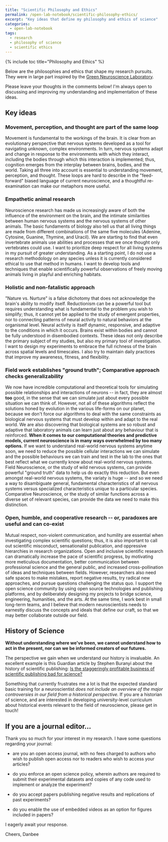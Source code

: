 ```yaml
---
title: "Scientific Philosophy and Ethics"
permalink: /open-lab-notebook/scientific-philosophy-ethics/
excerpt: "Key ideas that define my philosophy and ethics of science"
categories:
  - open-lab-notebook
tags:
  - research
  - philosophy of science
  - scientific ethics
---
```

{% include toc title="Philosophy and Ethics" %}

Below are the philosophies and ethics that shape my research pursuits. They were in large part inspired by the [Green Neuroscience Laboratory](http://greenneuro.org/principles/).  

Please leave your thoughts in the comments below! I'm always open to discussing and improving my understanding and implementation of these ideas.  

## Key ideas

### Movement, perception, and thought are part of the same loop

Movement is fundamental to the workings of the brain. It is clear from an evolutionary perspective that nervous systems developed as a tool for navigating unknown, complex environments. In turn, nervous systems adapt and change in response to the environments with which they interact, including the bodies through which this interaction is implemented; thus, cognition emerges from the interplay between brains, bodies, and the world. Taking all three into account is essential to understanding movement, perception, and thought. These loops are hard to describe in the "feed-forward" biased language of current neuroscience, and a thoughtful re-examination can make our metaphors more useful. 

### Empathetic animal research 

Neuroscience research has made us increasingly aware of both the influence of the environment on the brain, and the intimate similarities between human nervous systems and the nervous systems of other animals. The basic fundaments of biology also tell us that all living things are made from different combinations of the same five molecules (Adenine, Cytosine, Guanine, Thymine, and Uracil). We are starting to find that even invertebrate animals use abilities and processes that we once thought only vertebrates could use. I want to prioritize deep respect for all living systems in my pursuit of greater understanding. As a starting point, I do not use a research methodology on any species unless it is currently considered ethical to use that method in humans. I want to develop tools and techniques that enable scientifically powerful observations of freely moving animals living in playful and enriching habitats. 

### Holistic and non-fatalistic approach

"Nature vs. Nurture" is a false dichotomy that does not acknowledge the brain's ability to modify itself. Reductionism can be a powerful tool but requires understanding what is fundamental to the problem you wish to simplify; thus, it cannot yet be applied to the study of emergent properties, nor to connecting patterns of neural activity to natural behaviors at the organismal level. Neural activity is itself dynamic, responsive, and adaptive to the conditions in which it occurs. Brains exist within bodies and cannot be fully understood in disembodied contexts. These ideas not only describe the primary subject of my studies, but also my primary tool of investigation. I want to design my experiments to embrace the full richness of the brain across spatial levels and timescales. I also try to maintain daily practices that improve my awareness, fitness, and flexibility. 

### Field work establishes "ground truth"; Comparative approach checks generalizability

We now have incredible computational and theoretical tools for simulating possible relationships and interactions of neurons -- in fact, they are almost **too** good, in the sense that we can simulate just about every possible situation we can think of. However, not all of these algorithms reflect the solutions honed by evolution in the various life-forms on our planet, because we don't force our algorithms to deal with the same constraints as biological nervous systems that must develop within and adapt to the real world. We are also discovering that biological systems are so robust and adaptive that laboratory animals can learn just about any behaviour that is reinforced. **When it comes to our computational theories and predictive models, current neuroscience is in many ways overwhelmed by too many options.** If we want to understand real-world nervous systems anytime soon, we need to reduce the possible cellular interactions we can simulate and the possible behaviours we can train and test in the lab to the ones that best reflect what we currently know about real-world nervous systems. Field Neuroscience, or the study of wild nervous systems, can provide powerful "ground truth" data to help us do exactly this reduction. But even amongst real-world nervous systems, the variaty is huge -- and so we need a way to disambiguate general, fundamental characteristics of all nervous systems versus specialized characteristics unique to a particular species. Comparative Neuroscience, or the study of similar functions across a diverse set of relevant species, can provide the data we need to make this distinction. 

### Open, humble, and cooperative research -- or, paradoxes are useful and can co-exist

Mutual respect, non-violent communication, and humility are essential when investigating complex scientific questions; thus, it is also important to call out scientific misconduct, sensationalist publication, and oppressive hierarchies in research organizations. Open and inclusive scientific research can dramatically increase the pace of scientific progress, by motivating more meticulous documentation, better communication between professional science and the general public, and increased cross-pollination of ideas and techniques between fields. However, researchers also need safe spaces to make mistakes, report negative results, try radical new approaches, and pursue questions challenging the status quo. I support the open science community by using open source technologies and publishing platforms, and by deliberately designing my projects to bridge science, engineering, humanities, and the arts. At the same time, I work best in small long-term teams, and I believe that modern neuroscientists needs to earnestly discuss the concepts and ideals that define our craft, so that we may better collaborate outside our field. 

## History of Science

**Without understanding where we've been, we cannot understand how to act in the present, nor can we be informed creators of our futures.**

The perspective we gain when we understand our history is invaluable. An excellent example is this Guardian article by Stephen Buranyi about the history of scientific publishing: [Is the staggeringly profitable business of scientific publishing bad for science?](https://www.theguardian.com/science/2017/jun/27/profitable-business-scientific-publishing-bad-for-science)

Something that currently frustrates me a lot is that the expected standard basic training for a neuroscientist *does not include an overview of the major controversies in our field from a historical perspective.* If you are a historian of science, and are interested in developing university-level curriculum about historical events relevant to the field of neuroscience, please get in touch! 

## If you are a journal editor...

Thank you so much for your interest in my research. I have some questions regarding your journal:

 - are you an open access journal, with no fees charged to authors who wish to publish open access nor to readers who wish to access your articles?

 - do you enforce an open science policy, wherein authors are required to submit their experimental datasets and copies of any code used to implement or analyze the experiment?

 - do you accept papers publishing negative results and replications of past experiments?

 - do you enable the use of embedded videos as an option for figures included in papers?

I eagerly await your response.

Cheers,
Danbee
